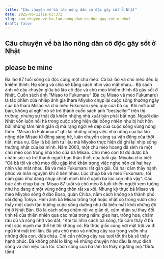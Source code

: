 ```yaml
---
title: "Câu chuyện về bà lão nông dân cô độc gây sốt ở Nhật"
date: 2025-06-12T16:03:37Z
slug: cau-chuyen-ve-ba-lao-nong-dan-co-doc-gay-sot-o-nhat
draft: false
---
```


## Câu chuyện về bà lão nông dân cô độc gây sốt ở Nhật

## please be mine

Bà lão 87 tuổi sống cô độc cùng một chú mèo. Cả bà lão và chú mèo đều bị khiếm thính. Họ sống và chia sẻ bằng cách nhìn vào mắt nhau... Bộ sách ảnh về câu chuyện giữa bà lão cô độc và chú mèo khiếm thính đã gây sốt ở Nhật.
 Cuốn sách ảnh “Misao to Fukumaru” (Bà cụ Misao và mèo Fukumaru) là tác phẩm của nhiếp ảnh gia Ihara Miyoko chụp lại cuộc sống thường ngày của bà Ihara Misao và chú mèo Fukumaru yêu quý của bà cụ.
 Khi mới xuất bản, không ai nghĩ nó sẽ trở thành cuốn sách ảnh “bestseller” trên thị trường, nhưng sự thật đã khiến những nhà xuất bản phải bất ngờ. Người dân Nhật vốn luôn hối hả trong cuộc sống hiện đại bỗng nhiên như bị hút hồn bởi những tấm hình giản dị mà rạng ngời vẻ đẹp của cuộc sống vùng nông thôn.
 “Misao to Fukumaru” ghi lại những công việc nhà nông của bà lão nông dân Misao từ đông sang hè, luân chuyển cùng sự vận động của thời tiết, mùa vụ.
 Đây là bộ ảnh tư liệu mà Miyoko thực hiện để ghi lại nhịp sống thường nhật của bà mình. Năm 2003, một chú mèo hoang đã sinh ra một chú mèo con trong nhà kho của bà Misao. Chú mèo con từ đó được bà chăm sóc và trở thành người bạn thân thiết của tuổi già.
 Miyoko cho biết: “Cả bà tôi và chú mèo đều gặp khó khăn trong việc nghe nên cả hai hay nhìn vào mắt nhau. Bà và mèo Fukumaru rất gần gũi. Cả hai cảm thấy hạnh phúc và mãn nguyện khi ở bên nhau. Lúc chụp bà và mèo Fukumaru, tôi cảm giác như đang chụp chính mình khi ở cạnh bà lúc còn nhỏ vậy”.
 Các bức ảnh chụp bà cụ Misao 87 tuổi và chú mèo 8 tuổi khiến người xem tưởng như họ đang ở một vùng nông thôn rất xa xôi. Nhưng kỳ thực bà Misao và mèo Miyoko sống ở đảo Boso, quận Chiba, nằm cách không xa thành phố sôi động Tokyo.
 Hình ảnh bà Misao trồng trọt hoặc nhặt cỏ trong vườn cho thấy một cách tận hưởng cuộc sống dường như đã biến mất khỏi những đô thị ở Nhật Bản. Đó là cách sống chậm rãi và giản dị, cảm nhận sự thay đổi tinh tế của thiên nhiên qua các mùa trong năm: gieo hạt, trồng hoa, chăm rau củ và sống nhờ vào đất.
 “Khi tôi nhìn cách bà sống, tôi cảm thấy ở bà một sức mạnh mà thế hệ tôi không có. Bà thức giấc cùng với mặt trời và đi ngủ khi mặt trời lặn. Bà yêu chú mèo và những cây rau trong vườn như những đứa con, đứa cháu. Chỉ cần những cây rau tươi tốt thì bà sẽ thấy hạnh phúc. Bà không phải lo lắng về những chuyện như đâu là mục đích sống và làm việc của tôi. Cách sống của bà làm tôi thấy ngưỡng mộ.”(Sưu tầm)